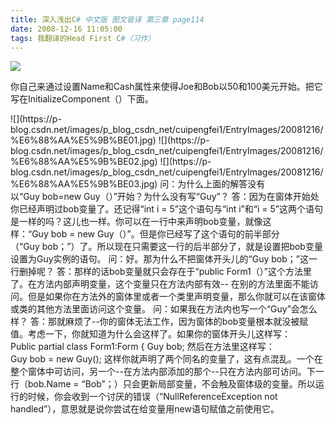 ```yaml
---
title: 深入浅出C# 中文版 图文皆译 第三章 page114
date: 2008-12-16 11:05:00
tags: 我翻译的Head First C#（习作）
---
```

![](https://p-blog.csdn.net/images/p_blog_csdn_net/cuipengfei1/EntryImages/20081216/%E6%88%AA%E5%9B%BE00.jpg)

你自己来通过设置Name和Cash属性来使得Joe和Bob以50和100美元开始。把它写在InitializeComponent（）下面。
<?xml:namespace prefix = o ns = "urn:schemas-microsoft-com:office:office" />

![](https://p-blog.csdn.net/images/p_blog_csdn_net/cuipengfei1/EntryImages/20081216/%E6%88%AA%E5%9B%BE01.jpg)

![](https://p-blog.csdn.net/images/p_blog_csdn_net/cuipengfei1/EntryImages/20081216/%E6%88%AA%E5%9B%BE02.jpg)

![](https://p-blog.csdn.net/images/p_blog_csdn_net/cuipengfei1/EntryImages/20081216/%E6%88%AA%E5%9B%BE03.jpg)

问：为什么上面的解答没有以“Guy bob=new Guy（）”开始？为什么没有写“Guy”？

答：因为在窗体开始处你已经声明过bob变量了。还记得“int i = 5”这个语句与“int i”和“i =
5”这两个语句是一样的吗？这儿也一样。你可以在一行中来声明bob变量，就像这样：“Guy bob = new
Guy（）”。但是你已经写了这个语句的前半部分（“Guy bob；”）了。所以现在只需要这一行的后半部分了，就是设置把bob变量设置为Guy实例的语句。

问：好。那为什么不把窗体开头儿的“Guy bob；”这一行删掉呢？

答：那样的话bob变量就只会存在于“public Form1（）”这个方法里了。在方法内部声明变量，这个变量只在方法内部有效--
在别的方法里面不能访问。但是如果你在方法外的窗体里或者一个类里声明变量，那么你就可以在该窗体或类的其他方法里面访问这个变量。

问：如果我在方法内也写一个“Guy”会怎么样？

答：那就麻烦了--你的窗体无法工作，因为窗体的bob变量根本就没被赋值。考虑一下，你就知道为什么会这样了。如果你的窗体开头儿这样写：

Public partial class Form1:Form { Guy bob;

然后在方法里这样写：

Guy bob = new Guy();

这样你就声明了两个同名的变量了，这有点混乱。一个在整个窗体中可访问，另一个--在方法内部添加的那个--只在方法内部可访问。下一行（bob.Name =
“Bob”；）只会更新局部变量，不会触及窗体级的变量。所以运行的时候，你会收到一个讨厌的错误（“NullReferenceException not
handled”），意思就是说你尝试在给变量用new语句赋值之前使用它。



